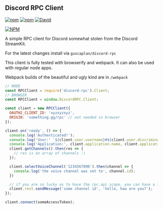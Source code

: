 ## Discord RPC Client ##

[![npm](https://img.shields.io/npm/v/discord-rpc.svg?maxAge=3600)](https://www.npmjs.com/package/discord-rpc)
[![npm](https://img.shields.io/npm/dt/discord-rpc.svg?maxAge=3600)](https://www.npmjs.com/package/discord-rpc)
[![David](https://david-dm.org/guscaplan/discord-rpc.svg)](https://david-dm.org/guscaplan/discord-rpc)

[![NPM](https://nodei.co/npm/discord-rpc.png?downloads=true&downloadRank=true&stars=true)](https://nodei.co/npm/discord-rpc/)

A simple RPC client for Discord somewhat stolen from the Discord StreamKit.

For the latest changes install via `guscaplan/discord-rpc`

This client is fully tested with browserify and webpack. It can also be used with regular node apps.

Webpack builds of the beautiful and ugly kind are in `/webpack`

```js
// NODE
const RPCClient = require('discord-rpc').Client;
// BROWSER
const RPCClient = window.DiscordRPC.Client;

const client = new RPCClient({
  OAUTH2_CLIENT_ID: 'xyzxyzxyz',
  ORIGIN: 'something.gg/rpc' // not needed in browser
});

client.on('ready', () => {
  console.log('Authenticated!');
  console.log('User:' `${client.user.username}#${client.user.discriminator}`, client.user.id)
  console.log('Application:', client.application.name, client.application.id);
  client.getChannels().then(res => {
    // res is an array of channels :)
  });

  client.selectVoiceChannel('1234567890').then(channel => {
    console.log('the voice channel was set to', channel.id);
  })

  // if you are so lucky as to have the rpc.api scope, you can have a little fun
  client.rest.sendMessage('some channel id', 'hello, how are you?');
});

client.connect(someAccessToken);
```
